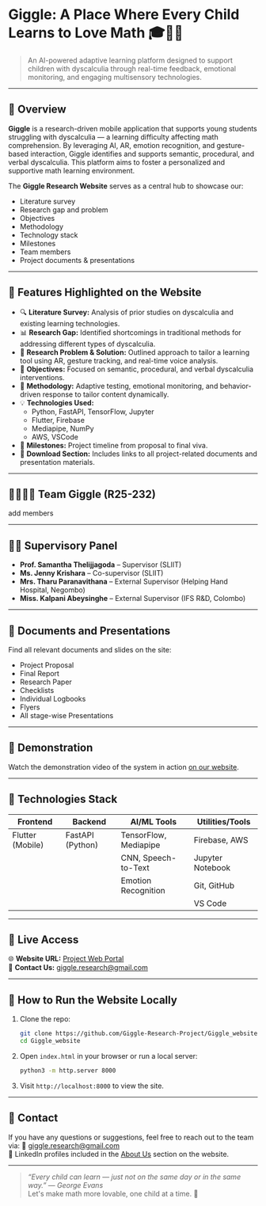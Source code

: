 # Giggle: A Place Where Every Child Learns to Love Math 🎓🧠📱

> An AI-powered adaptive learning platform designed to support children with dyscalculia through real-time feedback, emotional monitoring, and engaging multisensory technologies.

---

## 📌 Overview

**Giggle** is a research-driven mobile application that supports young students struggling with dyscalculia — a learning difficulty affecting math comprehension. By leveraging AI, AR, emotion recognition, and gesture-based interaction, Giggle identifies and supports semantic, procedural, and verbal dyscalculia. This platform aims to foster a personalized and supportive math learning environment.

The **Giggle Research Website** serves as a central hub to showcase our:
- Literature survey
- Research gap and problem
- Objectives
- Methodology
- Technology stack
- Milestones
- Team members
- Project documents & presentations

---

## 🌟 Features Highlighted on the Website

- 🔍 **Literature Survey:** Analysis of prior studies on dyscalculia and existing learning technologies.
- 📊 **Research Gap:** Identified shortcomings in traditional methods for addressing different types of dyscalculia.
- 🧩 **Research Problem & Solution:** Outlined approach to tailor a learning tool using AR, gesture tracking, and real-time voice analysis.
- 🎯 **Objectives:** Focused on semantic, procedural, and verbal dyscalculia interventions.
- 🧪 **Methodology:** Adaptive testing, emotional monitoring, and behavior-driven response to tailor content dynamically.
- 💡 **Technologies Used:** 
  - Python, FastAPI, TensorFlow, Jupyter
  - Flutter, Firebase
  - Mediapipe, NumPy
  - AWS, VSCode
- 📅 **Milestones:** Project timeline from proposal to final viva.
- 📂 **Download Section:** Includes links to all project-related documents and presentation materials.

---

## 👨‍👩‍👧‍👦 Team Giggle (R25-232)

add members

---

## 👩‍🏫 Supervisory Panel

- **Prof. Samantha Thelijjagoda** – Supervisor (SLIIT)
- **Ms. Jenny Krishara** – Co-supervisor (SLIIT)
- **Mrs. Tharu Paranavithana** – External Supervisor (Helping Hand Hospital, Negombo)
- **Miss. Kalpani Abeysinghe** – External Supervisor (IFS R&D, Colombo)

---

## 📂 Documents and Presentations

Find all relevant documents and slides on the site:

- Project Proposal
- Final Report
- Research Paper
- Checklists
- Individual Logbooks
- Flyers
- All stage-wise Presentations

---

## 🎥 Demonstration

Watch the demonstration video of the system in action [on our website](#).

---

## 🧠 Technologies Stack

| Frontend           | Backend         | AI/ML Tools        | Utilities/Tools     |
|--------------------|------------------|--------------------|---------------------|
| Flutter (Mobile)   | FastAPI (Python) | TensorFlow, Mediapipe | Firebase, AWS      |
|                    |                  | CNN, Speech-to-Text | Jupyter Notebook    |
|                    |                  | Emotion Recognition | Git, GitHub         |
|                    |                  |                    | VS Code             |

---

## 🔗 Live Access

🌐 **Website URL:** [Project Web Portal](https://giggle-research-web-site.vercel.app)  
📧 **Contact Us:** giggle.research@gmail.com

---

## 📘 How to Run the Website Locally

1. Clone the repo:
    ```bash
    git clone https://github.com/Giggle-Research-Project/Giggle_website
    cd Giggle_website
    ```

2. Open `index.html` in your browser or run a local server:
    ```bash
    python3 -m http.server 8000
    ```

3. Visit `http://localhost:8000` to view the site.

---

## 💬 Contact

If you have any questions or suggestions, feel free to reach out to the team via:
📩 giggle.research@gmail.com  
🔗 LinkedIn profiles included in the [About Us](#team) section on the website.

---

> _“Every child can learn — just not on the same day or in the same way.” — George Evans_  
Let's make math more lovable, one child at a time. 💙
